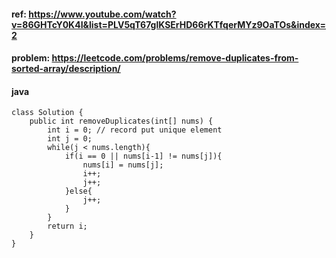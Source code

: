 #### ref: https://www.youtube.com/watch?v=86GHTcY0K4I&list=PLV5qT67glKSErHD66rKTfqerMYz9OaTOs&index=2
#### problem: https://leetcode.com/problems/remove-duplicates-from-sorted-array/description/
#### java

```
class Solution {
    public int removeDuplicates(int[] nums) {
        int i = 0; // record put unique element
        int j = 0; 
        while(j < nums.length){
            if(i == 0 || nums[i-1] != nums[j]){
                nums[i] = nums[j];
                i++;
                j++;
            }else{
                j++;
            }
        }
        return i;
    }
}
```
